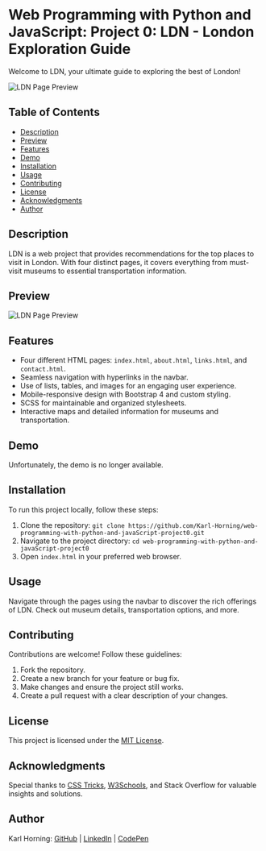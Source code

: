 # Web Programming with Python and JavaScript: Project 0: LDN - London Exploration Guide

Welcome to LDN, your ultimate guide to exploring the best of London!

![LDN Page Preview](./resources/img/ldn-preview.png "LDN Page Preview")

## Table of Contents

- [Description](#description)
- [Preview](#preview)
- [Features](#features)
- [Demo](#demo)
- [Installation](#installation)
- [Usage](#usage)
- [Contributing](#contributing)
- [License](#license)
- [Acknowledgments](#acknowledgments)
- [Author](#author)

## Description

LDN is a web project that provides recommendations for the top places to visit in London. With four distinct pages, it covers everything from must-visit museums to essential transportation information.

## Preview

![LDN Page Preview](./resources/img/ldn-preview.gif "LDN Page Preview")

## Features

- Four different HTML pages: `index.html`, `about.html`, `links.html`, and `contact.html`.
- Seamless navigation with hyperlinks in the navbar.
- Use of lists, tables, and images for an engaging user experience.
- Mobile-responsive design with Bootstrap 4 and custom styling.
- SCSS for maintainable and organized stylesheets.
- Interactive maps and detailed information for museums and transportation.

## Demo

Unfortunately, the demo is no longer available.

## Installation

To run this project locally, follow these steps:

1. Clone the repository: `git clone https://github.com/Karl-Horning/web-programming-with-python-and-javaScript-project0.git`
2. Navigate to the project directory: `cd web-programming-with-python-and-javaScript-project0`
3. Open `index.html` in your preferred web browser.

## Usage

Navigate through the pages using the navbar to discover the rich offerings of LDN. Check out museum details, transportation options, and more.

## Contributing

Contributions are welcome! Follow these guidelines:

1. Fork the repository.
2. Create a new branch for your feature or bug fix.
3. Make changes and ensure the project still works.
4. Create a pull request with a clear description of your changes.

## License

This project is licensed under the [MIT License](LICENSE).

## Acknowledgments

Special thanks to [CSS Tricks](https://css-tricks.com/), [W3Schools](https://www.w3schools.com/), and Stack Overflow for valuable insights and solutions.

## Author

Karl Horning: [GitHub](https://github.com/Karl-Horning/) | [LinkedIn](https://www.linkedin.com/in/karl-horning/) | [CodePen](https://codepen.io/karlhorning)